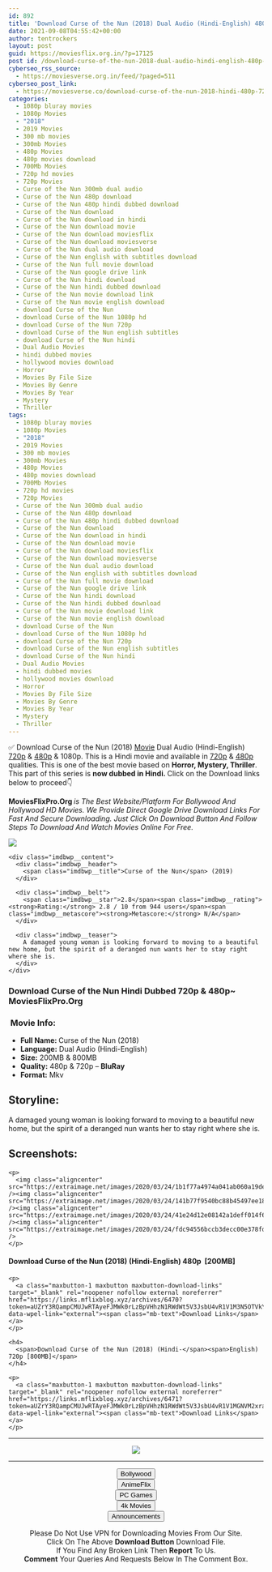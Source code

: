 ```yaml
---
id: 892
title: 'Download Curse of the Nun (2018) Dual Audio (Hindi-English) 480p [200MB] || 720p [800MB]'
date: 2021-09-08T04:55:42+00:00
author: tentrockers
layout: post
guid: https://moviesflix.org.in/?p=17125
post id: /download-curse-of-the-nun-2018-dual-audio-hindi-english-480p-200mb-720p-800mb/
cyberseo_rss_source:
  - https://moviesverse.org.in/feed/?paged=511
cyberseo_post_link:
  - https://moviesverse.co/download-curse-of-the-nun-2018-hindi-480p-720p/
categories:
  - 1080p bluray movies
  - 1080p Movies
  - "2018"
  - 2019 Movies
  - 300 mb movies
  - 300mb Movies
  - 480p Movies
  - 480p movies download
  - 700Mb Movies
  - 720p hd movies
  - 720p Movies
  - Curse of the Nun 300mb dual audio
  - Curse of the Nun 480p download
  - Curse of the Nun 480p hindi dubbed download
  - Curse of the Nun download
  - Curse of the Nun download in hindi
  - Curse of the Nun download movie
  - Curse of the Nun download moviesflix
  - Curse of the Nun download moviesverse
  - Curse of the Nun dual audio download
  - Curse of the Nun english with subtitles download
  - Curse of the Nun full movie download
  - Curse of the Nun google drive link
  - Curse of the Nun hindi download
  - Curse of the Nun hindi dubbed download
  - Curse of the Nun movie download link
  - Curse of the Nun movie english download
  - download Curse of the Nun
  - download Curse of the Nun 1080p hd
  - download Curse of the Nun 720p
  - download Curse of the Nun english subtitles
  - download Curse of the Nun hindi
  - Dual Audio Movies
  - hindi dubbed movies
  - hollywood movies download
  - Horror
  - Movies By File Size
  - Movies By Genre
  - Movies By Year
  - Mystery
  - Thriller
tags:
  - 1080p bluray movies
  - 1080p Movies
  - "2018"
  - 2019 Movies
  - 300 mb movies
  - 300mb Movies
  - 480p Movies
  - 480p movies download
  - 700Mb Movies
  - 720p hd movies
  - 720p Movies
  - Curse of the Nun 300mb dual audio
  - Curse of the Nun 480p download
  - Curse of the Nun 480p hindi dubbed download
  - Curse of the Nun download
  - Curse of the Nun download in hindi
  - Curse of the Nun download movie
  - Curse of the Nun download moviesflix
  - Curse of the Nun download moviesverse
  - Curse of the Nun dual audio download
  - Curse of the Nun english with subtitles download
  - Curse of the Nun full movie download
  - Curse of the Nun google drive link
  - Curse of the Nun hindi download
  - Curse of the Nun hindi dubbed download
  - Curse of the Nun movie download link
  - Curse of the Nun movie english download
  - download Curse of the Nun
  - download Curse of the Nun 1080p hd
  - download Curse of the Nun 720p
  - download Curse of the Nun english subtitles
  - download Curse of the Nun hindi
  - Dual Audio Movies
  - hindi dubbed movies
  - hollywood movies download
  - Horror
  - Movies By File Size
  - Movies By Genre
  - Movies By Year
  - Mystery
  - Thriller
---
```

<div class="thecontent clearfix">
  <p>
    ✅ Download Curse of the Nun (2018) <a href="https://moviesverse.co/category/movies/" data-wpel-link="internal">Movie</a> Dual Audio (Hindi-English) <a href="https://moviesverse.co/720p-movies/" data-wpel-link="internal">720p</a>&nbsp;&&nbsp;<a href="https://moviesverse.co/480p-movies/" data-wpel-link="internal">480p</a> & 1080p. This is a Hindi movie and available in <a href="https://moviesverse.co/720p-movies/" data-wpel-link="internal">720p</a>&nbsp;&&nbsp;<a href="https://moviesverse.co/480p-movies/" data-wpel-link="internal">480p</a> qualities. This is one of the best movie based on <strong>Horror, Mystery, Thriller</strong>. This part of this series is <strong>now dubbed in <span>Hindi.&nbsp;</span></strong><span>Click on the Download links below to proceed👇</span>
  </p>
  
  <p>
    <strong><span>MoviesFlixPro.Org&nbsp;</span></strong><em>is The Best Website/Platform For Bollywood And Hollywood HD Movies. We Provide Direct Google Drive Download Links For Fast And Secure Downloading. Just Click On Download Button And Follow Steps To&nbsp;Download And Watch Movies Online For Free.</em>
  </p>
  
  <div class="imdbwp imdbwp--movie dark">
    <div class="imdbwp__thumb">
      <a class="imdbwp__link" target="_blank" title="Curse of the Nun" href="https://www.imdb.com/title/tt6993174/" rel="nofollow external noopener noreferrer" data-wpel-link="external"><img class="imdbwp__img" src="https://m.media-amazon.com/images/M/MV5BMTcyOWQyZWItMTRjZC00OWUyLThjZGEtZWQxNGQxMWIzOGY2XkEyXkFqcGdeQXVyNTA0MDQ3NjY@._V1_SX300.jpg" /></a>
    </div>
    
    <div class="imdbwp__content">
      <div class="imdbwp__header">
        <span class="imdbwp__title">Curse of the Nun</span> (2019)
      </div>
      
      <div class="imdbwp__belt">
        <span class="imdbwp__star">2.8</span><span class="imdbwp__rating"><strong>Rating:</strong> 2.8 / 10 from 944 users</span><span class="imdbwp__metascore"><strong>Metascore:</strong> N/A</span>
      </div>
      
      <div class="imdbwp__teaser">
        A damaged young woman is looking forward to moving to a beautiful new home, but the spirit of a deranged nun wants her to stay right where she is.
      </div>
    </div>
  </div>
  
  <h3>
    <span>Download Curse of the Nun Hindi Dubbed 720p & 480p~ MoviesFlixPro.Org</span>
  </h3>
  
  <h3>
    <span>&nbsp;Movie Info:&nbsp;</span>
  </h3>
  
  <ul>
    <li>
      <strong>Full Name: </strong>Curse of the Nun (2018)
    </li>
    <li>
      <strong>Language:</strong> Dual Audio (Hindi-English)
    </li>
    <li>
      <strong>Size:</strong> 200MB & 800MB
    </li>
    <li>
      <strong>Quality:</strong> 480p & 720p – <span><strong>BluRay</strong></span>
    </li>
    <li>
      <strong>Format:</strong>&nbsp;Mkv
    </li>
  </ul>
  
  <h2>
    <span>Storyline:</span>
  </h2>
  
  <p>
    A damaged young woman is looking forward to moving to a beautiful new home, but the spirit of a deranged nun wants her to stay right where she is.
  </p>
  
  <div class="summary_text">
    <h2>
      <span>Screenshots:</span>
    </h2>
    
    <p>
      <img class="aligncenter" src="https://extraimage.net/images/2020/03/24/1b1f77a4974a041ab060a19de1fa4063.jpg" /><img class="aligncenter" src="https://extraimage.net/images/2020/03/24/141b77f9540bc88b45497ee188a37f66.jpg" /><img class="aligncenter" src="https://extraimage.net/images/2020/03/24/41e24d12e08142a1deff014f69f42aa6.jpg" /><img class="aligncenter" src="https://extraimage.net/images/2020/03/24/fdc94556bccb3decc00e378fd0fdb967.jpg" />
    </p>
  </div>
  
  <div class="inline canwrap">
    <h4>
      <span>Download Curse of the Nun (2018) (Hindi-English) </span><span>480p&nbsp; [200MB]</span>
    </h4>
    
    <p>
      <a class="maxbutton-1 maxbutton maxbutton-download-links" target="_blank" rel="noopener nofollow external noreferrer" href="https://links.mflixblog.xyz/archives/6470?token=aUZrY3RQampCMUJwRTAyeFJMWk0rLzBpVHhzN1RWdWt5V3JsbU4vR1V1M3N5OTVkYTZRMnl4TGZmOC85V25Teg" data-wpel-link="external"><span class="mb-text">Download Links</span></a>
    </p>
    
    <h4>
      <span>Download Curse of the Nun (2018) (Hindi-</span><span>English) 720p [800MB]</span>
    </h4>
    
    <p>
      <a class="maxbutton-1 maxbutton maxbutton-download-links" target="_blank" rel="noopener nofollow external noreferrer" href="https://links.mflixblog.xyz/archives/6471?token=aUZrY3RQampCMUJwRTAyeFJMWk0rLzBpVHhzN1RWdWt5V3JsbU4vR1V1MGNVM2xraWJTS21iNlQ1cG5seHQ4UQ" data-wpel-link="external"><span class="mb-text">Download Links</span></a>
    </p>
  </div>
</div>

<center>
  </p> 
  
  <hr />
  
  <p>
    <a href="http://gdrivepro.xyz/join.php" data-wpel-link="external" target="_blank" rel="nofollow external noopener noreferrer"><img src="https://i.imgur.com/FhMdWdW.png" /></a>
  </p>
  
  <hr />
  
  <p>
    <a href="https://dogemovies.xyz" target="_blank" data-wpel-link="external" rel="nofollow external noopener noreferrer"><button class="button button5">Bollywood</button></a><br /> <a href="https://animeflix.in" target="_blank" data-wpel-link="external" rel="nofollow external noopener noreferrer"><button class="button button5">AnimeFlix</button></a><br /> <a href="https://gamesflix.net/" target="_blank" data-wpel-link="external" rel="nofollow external noopener noreferrer"><button class="button button5">PC Games</button></a><br /> <a href="https://uhdmovies.in" target="_blank" data-wpel-link="external" rel="nofollow external noopener noreferrer"><button class="button button5">4k Movies</button></a><br /> <a href="https://moviesverse.co/announcements/" target="_blank" data-wpel-link="internal" rel="noopener"><button class="button button5">Announcements</button></a>
  </p>
  
  <div class="alert alert-danger">
    Please Do Not Use VPN for Downloading Movies From Our Site.
  </div>
  
  <div class="alert alert-success">
    Click On The Above <strong>Download Button</strong> Download File.
  </div>
  
  <div class="alert alert-warning">
    If You Find Any Broken Link Then <strong>Report</strong> To Us.
  </div>
  
  <div class="alert alert-info">
    <strong>Comment</strong> Your Queries And Requests Below In The Comment Box.
  </div>
  
  <p>
    </center>
  </p>